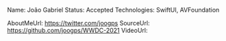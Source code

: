 Name: João Gabriel
Status: Accepted
Technologies: SwiftUI, AVFoundation

AboutMeUrl: https://twitter.com/joogps
SourceUrl: https://github.com/joogps/WWDC-2021
VideoUrl: 

<!---
EXAMPLE
Name: John Appleseed
Status: Submitted <or> Winner <or> Distinguished <or> Rejected
Technologies: SwiftUI, RealityKit, CoreGraphic

AboutMeUrl: https://linkedin.com/in/johnappleseed
SourceUrl: https://github.com/johnappleseed/wwdc2025
VideoUrl: https://youtu.be/ABCDE123456
-->
